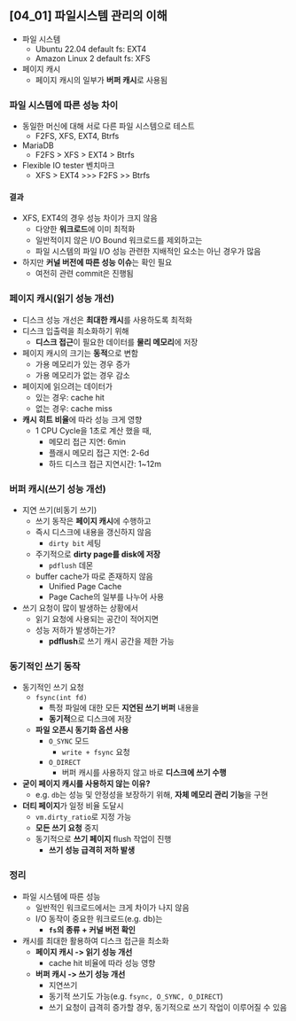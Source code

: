 ## [04_01] 파일시스템 관리의 이해
- 파일 시스템 
  - Ubuntu 22.04 default fs: EXT4
  - Amazon Linux 2 default fs: XFS
- 페이지 캐시
  - 페이지 캐시의 일부가 **버퍼 캐시**로 사용됨

### 파일 시스템에 따른 성능 차이
- 동일한 머신에 대해 서로 다른 파일 시스템으로 테스트
  - F2FS, XFS, EXT4, Btrfs
- MariaDB
  - F2FS > XFS > EXT4 > Btrfs
- Flexible IO tester 벤치마크
  - XFS > EXT4 >>> F2FS >> Btrfs

#### 결과
- XFS, EXT4의 경우 성능 차이가 크지 않음
  - 다양한 **워크로드**에 이미 최적화
  - 일반적이지 않은 I/O Bound 워크로드를 제외하고는
  - 파일 시스템의 파일 I/O 성능 관련한 지배적인 요소는 아닌 경우가 많음
- 하지만 **커널 버전에 따른 성능 이슈**는 확인 필요
  - 여전히 관련 commit은 진행됨

### 페이지 캐시(읽기 성능 개선)
- 디스크 성능 개선은 **최대한 캐시**를 사용하도록 최적화
- 디스크 입출력을 최소화하기 위해
  - **디스크 접근**이 필요한 데이터를 **물리 메모리**에 저장
- 페이지 캐시의 크기는 **동적**으로 변함
  - 가용 메모리가 있는 경우 증가
  - 가용 메모리가 없는 경우 감소
- 페이지에 읽으려는 데이터가
  - 있는 경우: cache hit
  - 없는 경우: cache miss
- **캐시 히트 비율**에 따라 성능 크게 영향
  - 1 CPU Cycle을 1초로 계산 했을 때,
    - 메모리 접근 지연: 6min
    - 플래시 메모리 접근 지연: 2-6d
    - 하드 디스크 접근 지연시간: 1~12m

### 버퍼 캐시(쓰기 성능 개선)
- 지연 쓰기(비동기 쓰기)
  - 쓰기 동작은 **페이지 캐시**에 수행하고
  - 즉시 디스크에 내용을 갱신하지 않음
    - `dirty bit` 세팅
  - 주기적으로 **dirty page를 disk에 저장**
    - `pdflush` 데몬
  - buffer cache가 따로 존재하지 않음
    - Unified Page Cache
    - Page Cache의 일부를 나누어 사용
- 쓰기 요청이 많이 발생하는 상황에서
  - 읽기 요청에 사용되는 공간이 적어지면
  - 성능 저하가 발생하는가?
    - **pdflush**로 쓰기 캐시 공간을 제한 가능

### 동기적인 쓰기 동작
- 동기적인 쓰기 요청
  - `fsync(int fd)`
    - 특정 파일에 대한 모든 **지연된 쓰기 버퍼** 내용을
    - **동기적**으로 디스크에 저장
  - **파일 오픈시 동기화 옵션 사용**
    - `O_SYNC` 모드
      - `write + fsync` 요청
    - `O_DIRECT`
      - 버퍼 캐시를 사용하지 않고 바로 **디스크에 쓰기 수행**
- **굳이 페이지 캐시를 사용하지 않는 이유?**
  - e.g. `db`는 성능 및 안정성을 보장하기 위해, **자체 메모리 관리 기능**을 구현
- **더티 페이지**가 일정 비율 도달시
  - `vm.dirty_ratio`로 지정 가능
  - **모든 쓰기 요청** 중지
  - 동기적으로 **쓰기 페이지** flush 작업이 진행
    - **쓰기 성능 급격히 저하 발생**

### 정리
- 파일 시스템에 따른 성능
  - 일반적인 워크로드에서는 크게 차이가 나지 않음
  - I/O 동작이 중요한 워크로드(e.g. db)는 
    - **`fs`의 종류 + 커널 버전 확인**
- 캐시를 최대한 활용하여 디스크 접근을 최소화
  - **페이지 캐시 -> 읽기 성능 개선**
    - cache hit 비율에 따라 성능 영향
  - **버퍼 캐시 -> 쓰기 성능 개선**
    - 지연쓰기
    - 동기적 쓰기도 가능(e.g. `fsync, O_SYNC, O_DIRECT`)
    - 쓰기 요청이 급격히 증가할 경우, 동기적으로 쓰기 작업이 이루어질 수 있음
